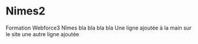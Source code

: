 # Nimes2
Formation Webforce3 Nîmes bla bla bla bla
Une ligne ajoutée à la main sur le site 
une autre ligne ajoutée
